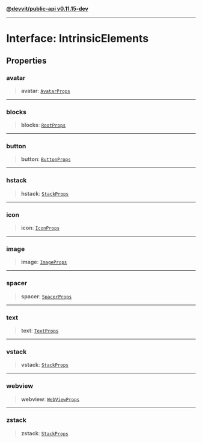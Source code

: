 [**@devvit/public-api v0.11.15-dev**](../../../../../../README.md)

---

# Interface: IntrinsicElements

## Properties

<a id="avatar"></a>

### avatar

> **avatar**: [`AvatarProps`](../type-aliases/AvatarProps.md)

---

<a id="blocks"></a>

### blocks

> **blocks**: [`RootProps`](../type-aliases/RootProps.md)

---

<a id="button"></a>

### button

> **button**: [`ButtonProps`](../type-aliases/ButtonProps.md)

---

<a id="hstack"></a>

### hstack

> **hstack**: [`StackProps`](../type-aliases/StackProps.md)

---

<a id="icon"></a>

### icon

> **icon**: [`IconProps`](../type-aliases/IconProps.md)

---

<a id="image"></a>

### image

> **image**: [`ImageProps`](../type-aliases/ImageProps.md)

---

<a id="spacer"></a>

### spacer

> **spacer**: [`SpacerProps`](../type-aliases/SpacerProps.md)

---

<a id="text"></a>

### text

> **text**: [`TextProps`](../type-aliases/TextProps.md)

---

<a id="vstack"></a>

### vstack

> **vstack**: [`StackProps`](../type-aliases/StackProps.md)

---

<a id="webview"></a>

### webview

> **webview**: [`WebViewProps`](../type-aliases/WebViewProps.md)

---

<a id="zstack"></a>

### zstack

> **zstack**: [`StackProps`](../type-aliases/StackProps.md)
